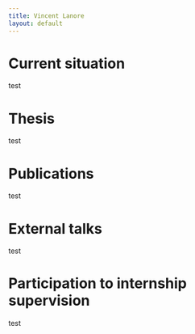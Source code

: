 ```yaml
---
title: Vincent Lanore
layout: default
---
```


# Current situation

test

# Thesis

test

# Publications

test

# External talks

test

# Participation to internship supervision

test
